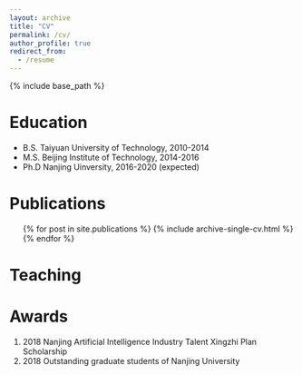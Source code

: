 ```yaml
---
layout: archive
title: "CV"
permalink: /cv/
author_profile: true
redirect_from:
  - /resume
---
```


{% include base_path %}

Education
======
* B.S.  Taiyuan University of Technology, 2010-2014
* M.S.  Beijing Institute of Technology,  2014-2016
* Ph.D  Nanjing Uinversity,               2016-2020 (expected)

Publications
======
  <ul>{% for post in site.publications %}
    {% include archive-single-cv.html %}
  {% endfor %}</ul>
  
Teaching
======

  
Awards
======
1. 2018 Nanjing Artificial Intelligence Industry Talent Xingzhi Plan Scholarship
2. 2018 Outstanding graduate students of Nanjing University

